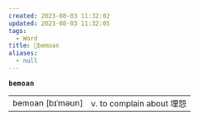 ```yaml
---
created: 2023-08-03 11:32:02
updated: 2023-08-03 11:32:05
tags:
  - Word
title: 📖bemoan
aliases:
  - null
---
```


<pre><strong>bemoan</strong></pre>
|   |   |
|---|---|
|bemoan [bɪˈməʊn]|v. to complain about 埋怨|